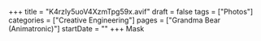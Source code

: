 +++
title = "K4rzIy5uoV4XzmTpg59x.avif"
draft = false
tags = ["Photos"]
categories = ["Creative Engineering"]
pages = ["Grandma Bear (Animatronic)"]
startDate = ""
+++
Mask

